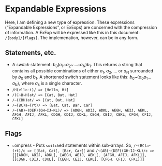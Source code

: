 # Expandable Expressions
Here, I am defining a new type of expression. These expressions (&ldquo;Expandable Expressions&rdquo;, or ExExps) are concerned with the compression of information. A ExExp will be expressed like this in this document: `/[body]/[flags]`. The implemenation, however, can be in any form.

## Statements, etc.

 * A _switch_ statement: _b_<sub>0</sub>(_a_<sub>1</sub>~_a_<sub>2</sub>~&hellip;~_a_<sub>N</sub>)_b_<sub>1</sub>. This returns a string that contains all possible combinations of either _a_<sub>1</sub>, _a_<sub>2</sub>, &hellip; or _a_<sub>N</sub> surrounded by _b_<sub>0</sub> and _b_<sub>1</sub>. A shortened switch statement looks like this: _b_<sub>0</sub>~(_a_<sub>0</sub>_a_<sub>1</sub>&hellip;_a_<sub>N</sub>), where _a_<sub>k</sub> is a single character.
  * `/H(ello~i)/ => [Hello, Hi]`
  * `/(C~B~H)at/ => [Cat, Bat, Hat]`
  * `/~(CBH)at/ => [Cat, Bat, Hat]`
  * `/~(BC)a~(rt)/ => [Bat, Cat, Bar, Car]`
  * `/~(AB)~(DEF)(GH~IJ~KL)/ => [ADGH, ADIJ, ADKL, AEGH, AEIJ, AEKL, AFGH, AFIJ, AFKL, CDGH, CDIJ, CDKL, CEGH, CEIJ, CEKL, CFGH, CFIJ, CFKL]`


## Flags
 * `c`ompress - Puts `switch`ed statements within sub-arrays. So, `/~(BC)a~(rt)/c => [[Bat, Cat], [Bar, Car]]` and `/~(AB)~(DEF)(GH~IJ~KL)/c => [[[ADGH, ADIJ, ADKL], [AEGH, AEIJ, AEKL], [AFGH, AFIJ, AFKL]], [[CDGH, CDIJ, CDKL], [CEGH, CEIJ, CEKL], [CFGH, CFIJ, CFKL]]]`
